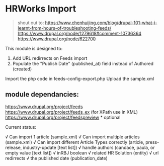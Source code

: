 # HRWorks Import

> shout out to:
> https://www.chenhuijing.com/blog/drupal-101-what-i-learnt-from-hours-of-troubleshooting-feeds/
> https://www.drupal.org/node/1279618#comment-10736364
> https://www.drupal.org/node/622700


This module is designed to:

1. Add URL redirrects on Feeds import
2. Populate the "Publish Date" (published_at) field instead of Authored (created)

Import the php code in feeds-config-export.php
Upload the sample.xml



## module dependancies:
https://www.drupal.org/project/feeds
https://www.drupal.org/project/feeds_ex (for XPath use in XML)
https://www.drupal.org/project/feedspreview   * optional



Current status:

√ Can import 1 article (sample.xml)
√ Can import multiple articles (sample.xml)
√ Can import different Article Types correctly (article, press-release, industry-update [text list])
√ handle authors (candace, paula, or empty value [text list])
√ inRBJ boolean
√ related HR Solution (entity)
√ url redirrects
√ the published date (publication_date)
